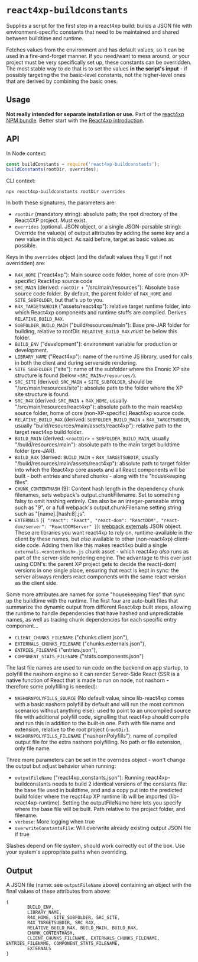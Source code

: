 # `react4xp-buildconstants`

Supplies a script for the first step in a react4xp build: builds a JSON file with environment-specific constants that need to be maintained and shared between buildtime and runtime.

Fetches values from the environment and has default values, so it can be used in a fire-and-forget manner. If you need/want to mess around, or your project must be very specifically set up, these constants can be overridden. The most stable way to do that is to set the values **in the script's input** - if possibly targeting the the basic-level constants, not the higher-level ones that are derived by combining the basic ones.

## Usage

**Not really intended for separate installation or use.** Part of the [react4xp NPM bundle](https://www.npmjs.com/package/react4xp). Better start with the [React4xp introduction](https://developer.enonic.com/templates/react4xp).

## API

In Node context:

```javascript
const buildConstants = require('react4xp-buildconstants');
buildConstants(rootDir, overrides);
```

CLI context:
```
npx react4xp-buildconstants rootDir overrides
```

In both these signatures, the parameters are:

- `rootDir` (mandatory string): absolute path; the root directory of the React4XP project. Must exist.
- `overrides` (optional. JSON object, or a single JSON-parsable string): Override the value(s) of output attributes by adding the same key and a new value in this object. As said before, target as basic values as possible.

Keys in the `overrides` object (and the default values they'll get if not overridden) are:

- `R4X_HOME` ("react4xp"): Main source code folder, home of core (non-XP-specific) React4xp source code
- `SRC_MAIN` (derived: `rootDir` + "/src/main/resources"): Absolute base source code folder. By default, the parent folder of `R4X_HOME` and `SITE_SUBFOLDER`, but that's up to you.
- `R4X_TARGETSUBDIR` ("assets/react4xp"): relative target runtime folder, into which React4xp components and runtime stuffs are compiled. Derives `RELATIVE_BUILD_R4X`.
- `SUBFOLDER_BUILD_MAIN` ("build/resources/main"): Base pre-JAR folder for building, relative to rootDir. `RELATIVE_BUILD_R4X` _must_ be below this folder.
- `BUILD_ENV` ("development"): environment variable for production or development.
- `LIBRARY_NAME` ("React4xp"): name of the runtime JS library, used for calls in both the client and during serverside rendering.
- `SITE_SUBFOLDER` ("site"): name of the subfolder where the Enonic XP site structure is found (below `<SRC_MAIN>/resources/`).
- `SRC_SITE` (derived: `SRC_MAIN` + `SITE_SUBFOLDER`, should be "<rootDir>/src/main/resources/site"): absolute path to the folder where the XP site structure is found.
- `SRC_R4X` (derived: `SRC_MAIN` + `R4X_HOME`, usually "<rootDir>/src/main/resources/react4xp"): absolute path to the main react4xp source folder, home of core (non-XP-specific) React4xp source code.
- `RELATIVE_BUILD_R4X` (derived: `SUBFOLDER_BUILD_MAIN` + `R4X_TARGETSUBDIR`, usually "build/resources/main/assets/react4xp"): relative path to the target react4xp build folder.
- `BUILD_MAIN` (derived: `<rootDir>` + `SUBFOLDER_BUILD_MAIN`, usually "<rootDir>/build/resources/main"): absolute path to the main target buildtime folder (pre-JAR).
- `BUILD_R4X` (derived: `BUILD_MAIN` + `R4X_TARGETSUBDIR`, usually "<rootDir>/build/resources/main/assets/react4xp"): absolute path to target folder into which the React4xp core assets and all React components will be built - both entries and shared chunks - along with the "housekeeping files".
- `CHUNK_CONTENTHASH` (9): Content hash length in the dependency chunk filenames, sets webpack's output.chunkFilename. Set to something falsy to omit hashing entirely. Can also be an integer-parseable string such as "9", or a full webpack's output.chunkFilename setting string such as "[name].[hash:8].js".
- `EXTERNALS` (`{ "react": "React", "react-dom": "ReactDOM", "react-dom/server": "ReactDOMServer" }`): [webpack externals](https://webpack.js.org/configuration/externals/) JSON object. These are libraries you want react4xp to rely on, runtime-available in the client by these names, but _also_ available to other (non-react4xp) client-side code. Adding them like this makes react4xp build a single `externals.<contenthash>.js` chunk asset - which react4xp _also_ runs as part of the server-side rendering engine. The advantage to this over just using CDN's: the parent XP project gets to decide the react(-dom) versions in one single place, ensuring that react is kept in sync: the server alsways renders react components with the same react version as the client side.

Some more attributes are names for some "housekeeping files" that sync up the buildtime with the runtime. The first four are auto-built files that summarize the dynamic output from different React4xp built steps, allowing the runtime to handle dependencies that have hashed and unpredictable names, as well as tracing chunk dependencies for each specific entry component...

- `CLIENT_CHUNKS_FILENAME` ("chunks.client.json"),
- `EXTERNALS_CHUNKS_FILENAME` ("chunks.externals.json"),
- `ENTRIES_FILENAME` ("entries.json"),
- `COMPONENT_STATS_FILENAME` ("stats.components.json")

The last file names are used to run code on the backend on app startup, to polyfill the nashorn engine so it can render Server-Side React (SSR is a native function of React that is made to run on node, not nashorn - therefore some polyfilling is needed):

- `NASHORNPOLYFILLS_SOURCE` (No default value, since lib-react4xp comes with a basic nashorn polyfill by default and will run the most common scenarios without anything else): used to point to an uncompiled source file with additional polyfill code, signalling that react4xp should compile and run this in addition to the built-in one. Path with file name and extension, relative to the root project (`rootDir`).
- `NASHORNPOLYFILLS_FILENAME` ("nashornPolyfills"): name of compiled output file for the extra nashorn polyfilling. No path or file extension, only file name.

Three more parameters can be set in the overrides object - won't change the output but adjust behavior when running:

- `outputFileName` ("react4xp_constants.json"): Running react4xp-buildconstants needs to build 2 identical versions of the constants file: the base file used in buildtime, and and a copy put into the predicted build folder where the react4xp XP runtime lib will be imported (lib-react4xp-runtime). Setting the outputFileName here lets you specify where the base file will be built. Path relative to the project folder, and filename.
- `verbose`: More logging when true
- `overwriteConstantsFile`: Will overwrite already existing output JSON file if true

Slashes depend on file system, should work correctly out of the box. Use your system's appropriate paths when overriding.

## Output

A JSON file (name: see `outputFileName` above) containing an object with the final values of these attributes from above:
```
{
        BUILD_ENV,
        LIBRARY_NAME,
        R4X_HOME, SITE_SUBFOLDER, SRC_SITE,
        R4X_TARGETSUBDIR, SRC_R4X,
        RELATIVE_BUILD_R4X, BUILD_MAIN, BUILD_R4X,
        CHUNK_CONTENTHASH,
        CLIENT_CHUNKS_FILENAME, EXTERNALS_CHUNKS_FILENAME, ENTRIES_FILENAME, COMPONENT_STATS_FILENAME,
        EXTERNALS
}
```
